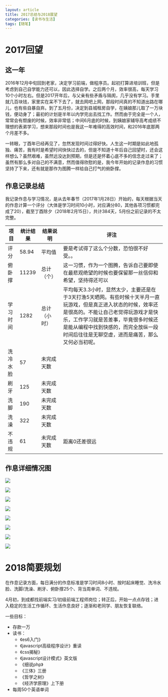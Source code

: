 ```yaml
---
layout: article
title: 2017总结与2018展望
categories: [读书与生活]
tags: [随笔]
---
```


# 2017回望
## 这一年

2016年12月中旬回到老家，决定学习前端，做程序员。起初打算进培训班，但是考虑到自己自学能力还可以，因此选择自学。之后两个月，效率很高，每天学习10个小时左右。但是2017开年后，与父亲有些矛盾与隔阂，几乎没有学习。手里就几百块钱，家里实在呆不下去了，就去网吧上网，那段时间真的不知道出路在哪儿，也有些自暴自弃。到了五月份，决定到县城租房自学，在姨娘那儿取了一万块钱，便动身了；最初的计划是半年以内学完出去找工作。然而由于完全是一个人，常常会有颓废的时候，效率非常低；中间6月底的时候，到姨娘家辅导高考成绩不理想的表弟学习，想来那段时间也是我这一年难得的高效时间，和2016年底那两个月差不多。

一转眼，丁酉年已经再见了，忽然发现时间过得好快。人生这一时期是如此地孤独、痛苦，我有时是希望时间快快过去的，但是不知道十年后自己回望时，还会这样想么？虽然艰难，虽然远没达到预期，但是还是怀着心底不多的信念走过来了；虽然有那么多对自己的不满意，然而值得欣慰的是，我今年开始的记录作息的习惯坚持了下来，还有就是那作为图腾一样给自己打气的俯卧撑。

## 作息记录总结

我记录作息与学习情况，是从去年春节（2017年1月28日）开始的，每天根据当天的作息计算一个评分（大体是学习时间10小时，对应满分80，其他各项习惯都完成了20），截至丁酉除夕（2018年2月15日），共计384天，5月份之前记录的不太完整。

|项目|统计结果|结果说明|评注|
|-- |-- |-- |--|
|评分|58.94|平均值|要是考试得了这么个分数，恐怕很不好受。。|
|俯卧撑|	11239|	总计（个）|这一习惯，作为一个图腾，告诉自己要即使在最悲观绝望的时候也要保留那一丝信仰和希望，坚持得还可以|
|学习时间|	1282|	总计（小时）|	平均每天3.3小时，显然太少，主要还是在于3天打渔5天晒网。有些时候十天半月一直玩游戏，但是真正进入状态的时候，效率还是很高的。不能让自己老觉得玩游戏才是快乐，工作学习就是苦差事，毕竟很多时候还是能从编程中找到快感的，而完全放纵一段时间后往往是无聊空虚，进而是痛苦，那么又何必当初呢。|
|洗冷水脸|	57|	未完成天数||	
|刷牙|	125|	未完成天数|	|
|洗脚	|190	|未完成天数|	|
|洗澡|322|	未完成天数|	|
|不违规|	61|	未完成天数|	距离0还差很远|

## 作息详细情况图
![](http://upload-images.jianshu.io/upload_images/6321648-6b2383b9ef98c5d6.png?imageMogr2/auto-orient/strip%7CimageView2/2/w/1240)

![](http://upload-images.jianshu.io/upload_images/6321648-e705ea4d5b4bbe69.png?imageMogr2/auto-orient/strip%7CimageView2/2/w/1240)

![](http://upload-images.jianshu.io/upload_images/6321648-edb1c541a3aa9793.png?imageMogr2/auto-orient/strip%7CimageView2/2/w/1240)

![](http://upload-images.jianshu.io/upload_images/6321648-e8d04eefae9ad671.png?imageMogr2/auto-orient/strip%7CimageView2/2/w/1240)

![](http://upload-images.jianshu.io/upload_images/6321648-5287c636c1739ef6.png?imageMogr2/auto-orient/strip%7CimageView2/2/w/1240)

![](http://upload-images.jianshu.io/upload_images/6321648-f22f179929fba17d.png?imageMogr2/auto-orient/strip%7CimageView2/2/w/1240)

![](http://upload-images.jianshu.io/upload_images/6321648-e5e185893a661f07.png?imageMogr2/auto-orient/strip%7CimageView2/2/w/1240)

![](http://upload-images.jianshu.io/upload_images/6321648-e78e6902bf04d3b7.png?imageMogr2/auto-orient/strip%7CimageView2/2/w/1240)

# 2018简要规划

在作息记录方面，每日满分的作息标准是学习时间8小时、按时起床睡觉、洗冷水脸、洗脚/洗澡、刷牙、俯卧撑25个、背当周单词、不违规。

4月初，到成都找前端实习/初级前端工程师岗位；转正后，开始一点点存钱；进入稳定的生活工作循环、生活作息良好；逐渐和老同学、朋友恢复联络。

一些目标：
+ 存款一万
+ 读书：
  - 《es6入门》 
  - 《javascript高级程序设计》重读
  - 《css揭秘》
  - 《javascript设计模式》英文版
  - 《细说php》
  - 《三体》三册
  - 《哲学之树》
  - 《经济学原理》上下册
+ 每周50个英语单词

